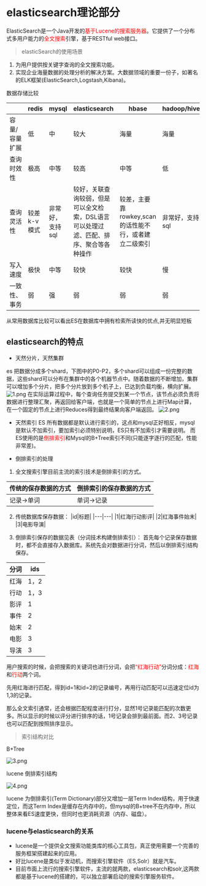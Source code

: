 # elasticsearch理论部分
ElasticSearch是一个Java开发的<font color=red>基于Lucene的搜索服务器</font>。它提供了一个分布式多用户能力的<font color=red>全文搜索</font>引擎，基于RESTful web接口。

>elasticSearch的使用场景
1. 为用户提供按关键字查询的全文搜索功能。
2. 实现企业海量数据的处理分析的解决方案。大数据领域的重要一份子，如著名的ELK框架(ElasticSearch,Logstash,Kibana)。

数据存储比较

|	|redis|mysql|elasticsearch|hbase|hadoop/hive|
|---|---|---|---|---|---|
|容量/容量扩展|低|中|较大|海量|海量|
|查询时效性|极高|中等|较高|中等|低|
|查询灵活性|较差 k-v模式|非常好，支持sql|较好，关联查询较弱，但是可以全文检索，DSL语言可以处理过滤、匹配、排序、聚合等各种操作|较差，主要靠rowkey,scan的话性能不行，或者建立二级索引|非常好，支持sql|
|写入速度|极快|中等|较快|较快|慢|
|一致性、事务|弱|强|弱|弱|弱|

从常用数据库比较可以看出ES在数据库中拥有检索所读快的优点,并无明显短板

## elasticsearch的特点
+ 天然分片，天然集群

es 把数据分成多个shard，下图中的P0-P2，多个shard可以组成一份完整的数据，这些shard可以分布在集群中的各个机器节点中。随着数据的不断增加，集群可以增加多个分片，把多个分片放到多个机子上，已达到负载均衡，横向扩展。
![1.png](https://i.loli.net/2020/06/15/BmThiuDFeE9X3O1.png)
在实际运算过程中，每个查询任务提交到某一个节点，该节点必须负责将数据进行整理汇聚，再返回给客户端，也就是一个简单的节点上进行Map计算，在一个固定的节点上进行Reduces得到最终结果向客户端返回。
![2.png](https://i.loli.net/2020/06/15/ZUwvWNnYzVgFKqf.png)
+ 天然索引 
ES 所有数据都是默认进行索引的，这点和mysql正好相反，mysql是默认不加索引，要加索引必须特别说明，ES只有不加索引才需要说明。
而ES使用的是<font color=red>倒排索引</font>和Mysql的B+Tree索引不同(只能逐字逐行的匹配，性能非常差)。

+ 倒排索引的处理 
1. 全文搜索引擎目前主流的索引技术是倒排索引的方式。

|传统的保存数据的方式|倒排索引的保存数据的方式|
|---|---|
|记录→单词|单词→记录|

2. 传统数据库保存数据：
|id|标题|
|---|---|
|1|红海行动影评|
|2|红海事件始末|
|3|电影导演|

3. 倒排索引保存的数据见表（分词技术构建倒排索引）：
首先每个记录保存数据时，都不会直接存入数据库。系统先会对数据进行分词，然后以倒排索引结构保存。

|分词|ids|
|---|---|
|红海|1，2|
|行动|1，3|
|影评|1|
|事件|2|
|始末|2|
|电影|3|
|导演|3|

用户搜索的时候，会把搜索的关键词也进行分词，会把<font color=red>“红海行动”</font>分词分成：<font color=red>红海</font>和<font color=red>行动</font>两个词。

先用红海进行匹配，得到id=1和id=2的记录编号，再用行动匹配可以迅速定位id为1,3的记录。

那么全文索引通常，还会根据匹配程度进行打分，显然1号记录能匹配的次数更多。所以显示的时候以评分进行排序的话，1号记录会排到最前面。而2、3号记录也可以匹配到按照排序显示。
>索引结构对比

B+Tree

![3.png](https://i.loli.net/2020/06/15/1o6ht7fgBe2wkHW.png)

lucene 倒排索引结构

![4.png](https://i.loli.net/2020/06/15/2Jpvt4BQgyZ8Hs1.png)

 lucene  为倒排索引(Term Dictionary)部分又增加一层Term Index结构，用于快速定位，而这Term Index是缓存在内存中的，但mysql的B+tree不在内存中，所以整体来看ES速度更快，但同时也更消耗资源（内存、磁盘）。

 ### lucene与elasticsearch的关系
 + lucene是一个提供全文搜索功能类库的核心工具包，真正使用需要一个完善的服务框架搭建起来的应用。
+ 好比lucene是类似于发动机，而搜索引擎软件（ES,Solr）就是汽车。
+ 目前市面上流行的搜索引擎软件，主流的就两款，elasticsearch和solr,这两款都是基于lucene的搭建的，可以独立部署启动的搜索引擎服务软件。

